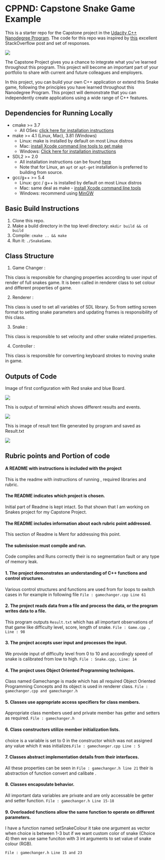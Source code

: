 # CPPND: Capstone Snake Game Example

This is a starter repo for the Capstone project in the [Udacity C++ Nanodegree Program](https://www.udacity.com/course/c-plus-plus-nanodegree--nd213). The code for this repo was inspired by [this](https://codereview.stackexchange.com/questions/212296/snake-game-in-c-with-sdl) excellent StackOverflow post and set of responses.

<img src="snake_game.gif"/>

The Capstone Project gives you a chance to integrate what you've learned throughout this program. This project will become an important part of your portfolio to share with current and future colleagues and employers.

In this project, you can build your own C++ application or extend this Snake game, following the principles you have learned throughout this Nanodegree Program. This project will demonstrate that you can independently create applications using a wide range of C++ features.

## Dependencies for Running Locally
* cmake >= 3.7
  * All OSes: [click here for installation instructions](https://cmake.org/install/)
* make >= 4.1 (Linux, Mac), 3.81 (Windows)
  * Linux: make is installed by default on most Linux distros
  * Mac: [install Xcode command line tools to get make](https://developer.apple.com/xcode/features/)
  * Windows: [Click here for installation instructions](http://gnuwin32.sourceforge.net/packages/make.htm)
* SDL2 >= 2.0
  * All installation instructions can be found [here](https://wiki.libsdl.org/Installation)
  * Note that for Linux, an `apt` or `apt-get` installation is preferred to building from source.
* gcc/g++ >= 5.4
  * Linux: gcc / g++ is installed by default on most Linux distros
  * Mac: same deal as make - [install Xcode command line tools](https://developer.apple.com/xcode/features/)
  * Windows: recommend using [MinGW](http://www.mingw.org/)

## Basic Build Instructions

1. Clone this repo.
2. Make a build directory in the top level directory: `mkdir build && cd build`
3. Compile: `cmake .. && make`
4. Run it: `./SnakeGame`.


## Class Structure

1. Game Changer :

This class is responsible for changing properties according to user input of render of full snakes game. It is been called in renderer class to set colour and different properties of game.

2. Renderer :

This class is used to set all variables of SDL library. So from setting screen format to setting snake parameters and updating frames is responsibility of this class.

3. Snake :

This class is responsible to set velocity and other snake related properties.


4. Controller :

This class is responsible for converting keyboard strokes to moving snake in game.

## Outputs of Code
Image of first configuration with Red snake and blue Board.

<img src="images/red_blue.png"/>

This is output of terminal which shows different results and events.

<img src="images/Terminal.png"/>

This is image of result text file generated by program and saved as Result.txt

<img src="images/result.png"/>


## Rubric points and Portion of code

#### A README with instructions is included with the project

This is the readme with instructions of running , required libraries and rubric.

#### The README indicates which project is chosen.

Initial part of Readme is kept intact. So that shown that I am working on Snakes project for my Capstone Project.

#### The README includes information about each rubric point addressed.
This section of Readme is Ment for addressing this point.

#### The submission must compile and run.
Code compiles and Runs correctly their is no segmentation fault or any type of memory leak.

#### 1. The project demonstrates an understanding of C++ functions and control structures.

Various control structures and functions are used from for loops to switch cases in for example in following file
``` File : gamechanger.cpp Line 61 ```

#### 2. The project reads data from a file and process the data, or the program writes data to a file.

This program outputs ```Result.txt``` which has all important observations of that game like difficulty level, score, length of snake. ``` File : Game.cpp , Line : 98 ```

#### 3. The project accepts user input and processes the input.

We provide input of difficulty level from 0 to 10 and accordingly speed of snake is calibrated from low to high.
``` File : Snake.cpp, Line: 14 ```

#### 4. The project uses Object Oriented Programming techniques.

Class named Gamechange is made which has all required Object Oriented Programming Concepts and its object is used in renderer class.
``` File : gamechanger.cpp and gamechanger.h ```

#### 5. Classes use appropriate access specifiers for class members.

Appropriate class members used and private member has getter and setters as required. ```File : gamechanger.h```

#### 6. Class constructors utilize member initialization lists.

choice is a variable is set to 0 in the constructor which was not assigned any value which it was initializes.``` File : gamechanger.cpp Line : 5 ```

#### 7. Classes abstract implementation details from their interfaces.

All these properties can be seen in ``` File : gamechanger.h line 21 ``` their is abstraction of function convert and calibate .

#### 8. Classes encapsulate behavior.

All important data variables are private and are only accessable be getter and setter function. ``` File : gamechanger.h Line 15-18 ```

#### 9. Overloaded functions allow the same function to operate on different parameters.

I have a function named setSnakeColour it take one argument as vector<int> when choice is between 1-3 but if we want custom color of snake (Choice 4) then we use same funciton with 3 int arguments to set value of snake colour (RGB).
 
``` File : gamechanger.h Line 15 and 23 ```


